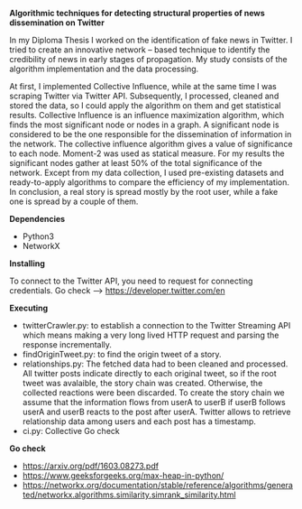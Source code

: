 **Algorithmic techniques for detecting structural properties of news dissemination on Twitter** 

In my Diploma Thesis I worked on the identification of fake news in Twitter. I tried to create an innovative network – based technique to identify the credibility of news in early stages of propagation. My study consists of the algorithm implementation and the data processing.

At first, I implemented Collective Influence, while at the same time I was scraping Twitter via Twitter API. Subsequently, I processed, cleaned and stored the data, so I could apply the algorithm on them and get statistical results. Collective Influence is an influence maximization algorithm, which finds the most significant node or nodes in a graph. A significant node is considered to be the one responsible for the dissemination of information in the network. The collective influence algorithm gives a value of significance to each node. Moment-2 was used as statical measure. For my results the significant nodes gather at least 50% of the total significance of the network. Except from my data collection, I used pre-existing datasets and ready-to-apply algorithms to compare the efficiency of my implementation. In conclusion, a real story is spread mostly by the root user, while a fake one is spread by a couple of them.

**Dependencies**
- Python3
- NetworkX

**Installing** 

To connect to the Twitter API, you need to request for connecting credentials. Go check --> https://developer.twitter.com/en

**Executing**
- twitterCrawler.py: to establish a connection to the Twitter Streaming API which means making a very long lived HTTP request and parsing the response incrementally. 
- findOriginTweet.py: to find the origin tweet of a story.
- relationships.py: The fetched data had to been cleaned and processed. All twitter posts indicate directly to each original tweet, so if the root tweet was avalaible, the story chain was created. Otherwise, the collected reactions were been discarded. To create the story chain we assume that the information flows from userA to userB if userB follows userA and userB reacts to the post after userA. Twitter allows to retrieve relationship data among users and each post has a timestamp.
- ci.py: Collective Go check 

**Go check**
- https://arxiv.org/pdf/1603.08273.pdf
- https://www.geeksforgeeks.org/max-heap-in-python/
- https://networkx.org/documentation/stable/reference/algorithms/generated/networkx.algorithms.similarity.simrank_similarity.html 
